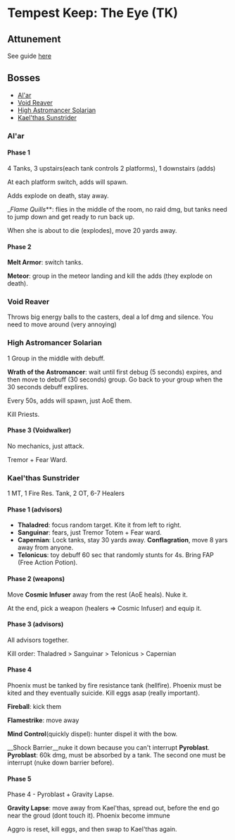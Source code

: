 # Tempest Keep: The Eye (TK)

## Attunement

See guide [here](https://www.youtube.com/watch?v=CW5H2zthr-Y)

## Bosses

- [Al'ar](#Al'ar)
- [Void Reaver](#Void-Reaver)
- [High Astromancer Solarian](#High-Astromancer-Solarian)
- [Kael'thas Sunstrider](#Kael'thas-Sunstrider)

### Al'ar

#### Phase 1

4 Tanks, 3 upstairs(each tank controls 2 platforms), 1 downstairs (adds)

At each platform switch, adds will spawn.

Adds explode on death, stay away.

__Flame Quills_**: flies in the middle of the room, no raid dmg, but tanks need to jump down and get ready to run back up.

When she is about to die (explodes), move 20 yards away.

#### Phase 2

__Melt Armor__: switch tanks.

__Meteor__: group in the meteor landing and kill the adds (they explode on death).

### Void Reaver

Throws big energy balls to the casters, deal a lof dmg and silence. You need to move around (very annoying)

### High Astromancer Solarian

1 Group in the middle with debuff.

__Wrath of the Astromancer__: wait until first debug (5 seconds) expires, and then move to debuff (30 seconds) group. Go back to your group when the 30 seconds debuff explires.

Every 50s, adds will spawn, just AoE them.

Kill Priests.

#### Phase 3 (Voidwalker)

No mechanics, just attack.

Tremor + Fear Ward.

### Kael'thas Sunstrider

1 MT, 1 Fire Res. Tank, 2 OT, 6-7 Healers

#### Phase 1 (advisors)

- __Thaladred__: focus random target. Kite it from left to right.
- __Sanguinar__: fears, just Tremor Totem + Fear ward.
- __Capernian__: Lock tanks, stay 30 yards away. __Conflagration__, move 8 yars away from anyone.
- __Telonicus__: toy debuff 60 sec that randomly stunts for 4s. Bring FAP (Free Action Potion).

#### Phase 2 (weapons)

Move __Cosmic Infuser__ away from the rest (AoE heals). Nuke it.

At the end, pick a weapon (healers => Cosmic Infuser) and equip it.

#### Phase 3 (advisors)

All advisors together.

Kill order: Thaladred > Sanguinar > Telonicus > Capernian

#### Phase 4

Phoenix must be tanked by fire resistance tank (hellfire). Phoenix must be kited and they eventually suicide. Kill eggs asap (really important).

__Fireball__: kick them

__Flamestrike__: move away

__Mind Control__(quickly dispel): hunter dispel it with the bow.

__Shock Barrier__nuke it down because you can't interrupt __Pyroblast__. __Pyroblast__: 60k dmg, must be absorbed by a tank. The second one must be interrupt (nuke down barrier before).

#### Phase 5

Phase 4 - Pyroblast + Gravity Lapse.

__Gravity Lapse__: move away from Kael'thas, spread out, before the end go near the groud (dont touch it). Phoenix become immune

Aggro is reset, kill eggs, and then swap to Kael'thas again.
